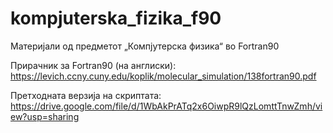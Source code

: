 # kompjuterska_fizika_f90
Материјали од предметот „Компјутерска физика“ во Fortran90

Прирачник за Fortran90 (на англиски): https://levich.ccny.cuny.edu/koplik/molecular_simulation/138fortran90.pdf

Претходната верзија на скриптата: https://drive.google.com/file/d/1WbAkPrATq2x6OiwpR9lQzLomttTnwZmh/view?usp=sharing
